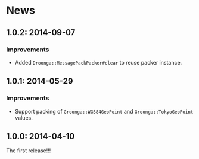 # News

## 1.0.2: 2014-09-07

### Improvements

 * Added `Droonga::MessagePackPacker#clear` to reuse packer instance.

## 1.0.1: 2014-05-29

### Improvements

 * Support packing of `Groonga::WGS84GeoPoint` and `Groonga::TokyoGeoPoint` values.

## 1.0.0: 2014-04-10

The first release!!!
